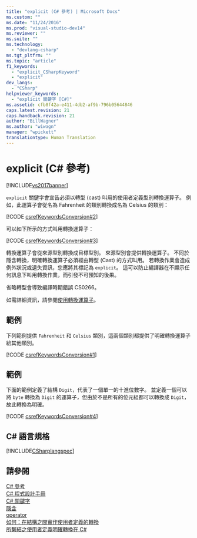 ```yaml
---
title: "explicit (C# 參考) | Microsoft Docs"
ms.custom: ""
ms.date: "11/24/2016"
ms.prod: "visual-studio-dev14"
ms.reviewer: ""
ms.suite: ""
ms.technology: 
  - "devlang-csharp"
ms.tgt_pltfrm: ""
ms.topic: "article"
f1_keywords: 
  - "explicit_CSharpKeyword"
  - "explicit"
dev_langs: 
  - "CSharp"
helpviewer_keywords: 
  - "explicit 關鍵字 [C#]"
ms.assetid: cfb8f42a-e411-4db2-af9b-796b05644846
caps.latest.revision: 21
caps.handback.revision: 21
author: "BillWagner"
ms.author: "wiwagn"
manager: "wpickett"
translationtype: Human Translation
---
```

# explicit (C# 參考)
[!INCLUDE[vs2017banner](../../../csharp/includes/vs2017banner.md)]

`explicit` 關鍵字會宣告必須以轉型 \(cast\) 叫用的使用者定義型別轉換運算子。  例如，此運算子會從名為 Fahrenheit 的類別轉換成名為 Celsius 的類別：  
  
 [!CODE [csrefKeywordsConversion#2](../CodeSnippet/VS_Snippets_VBCSharp/csrefKeywordsConversion#2)]  
  
 可以如下所示的方式叫用轉換運算子：  
  
 [!CODE [csrefKeywordsConversion#3](../CodeSnippet/VS_Snippets_VBCSharp/csrefKeywordsConversion#3)]  
  
 轉換運算子會從來源型別轉換成目標型別。  來源型別會提供轉換運算子。  不同於隱含轉換，明確轉換運算子必須經由轉型 \(Cast\) 的方式叫用。  若轉換作業會造成例外狀況或遺失資訊，您應將其標記為 `explicit`。  這可以防止編譯器在不顯示任何訊息下叫用轉換作業，而引發不可預知的後果。  
  
 省略轉型會導致編譯時期錯誤 CS0266。  
  
 如需詳細資訊，請參閱[使用轉換運算子](../../../csharp/programming-guide/statements-expressions-operators/using-conversion-operators.md)。  
  
## 範例  
 下列範例提供 `Fahrenheit` 和 `Celsius` 類別，這兩個類別都提供了明確轉換運算子給其他類別。  
  
 [!CODE [csrefKeywordsConversion#1](../CodeSnippet/VS_Snippets_VBCSharp/csrefKeywordsConversion#1)]  
  
## 範例  
 下面的範例定義了結構 `Digit`，代表了一個單一的十進位數字。  並定義一個可以將 `byte` 轉換為 `Digit` 的運算子，但由於不是所有的位元組都可以轉換成 `Digit`，故此轉換為明確。  
  
 [!CODE [csrefKeywordsConversion#4](../CodeSnippet/VS_Snippets_VBCSharp/csrefKeywordsConversion#4)]  
  
## C\# 語言規格  
 [!INCLUDE[CSharplangspec](../../../csharp/language-reference/keywords/includes/csharplangspec_md.md)]  
  
## 請參閱  
 [C\# 參考](../../../csharp/language-reference/index.md)   
 [C\# 程式設計手冊](../../../csharp/programming-guide/index.md)   
 [C\# 關鍵字](../../../csharp/language-reference/keywords/index.md)   
 [隱含](../../../csharp/language-reference/keywords/implicit.md)   
 [operator](../../../csharp/language-reference/keywords/operator.md)   
 [如何：在結構之間實作使用者定義的轉換](../../../csharp/programming-guide/statements-expressions-operators/how-to-implement-user-defined-conversions-between-structs.md)   
 [所繫結之使用者定義明確轉換在 C\#](http://go.microsoft.com/fwlink/?LinkId=112384)